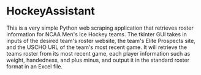 # HockeyAssistant

This is a very simple Python web scraping application that retrieves roster information for NCAA Men's Ice Hockey teams. 
The tkinter GUI takes in inputs of the desired team's roster website, the team's Elite Prospects site, and the USCHO URL of the team's most recent game.
It will retrieve the teams roster from its most recent game, each player information such as weight, handedness, and plus minus, and output it in the standard roster format in an Excel file.

